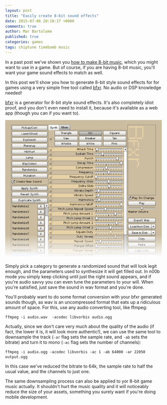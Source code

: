 ```yaml
---
layout: post
title: "Easily create 8-bit sound effects"
date: 2015-07-06 20:10:17 +0000
comments: true
author: Mar Bartolome
published: true
categories: games
tags: chiptune timebomb music
---
```


In a past post we've shown you [how to make 8-bit music](https://www.coconauts.net/blog/2015/02/02/creating-chiptune-style-music-with-ubuntu/),
which you might want to use in a game. But of course, if you are having
8-bit music, you'll want your game sound effects to match as well.

In this post we'll show you how to generate 8-bit style sound effects for
for games using a very simple free tool called [bfxr](http://www.bfxr.net/).
No audio or DSP knowledge needed!

<!--more-->

[bfxr](http://www.bfxr.net/) is a generator for 8-bit style sound effects.
It's also completely idiot proof, and you don't even need to install it,
because it's available as a web app (though you can if you want to).

<img src="/images/posts/chiptune/bfxr.png" />

Simply pick a category to generate a randomized sound that
will look legit enough, and the parameters used to synthesize it will
get filled out. In n00b mode you simply keep clicking until just the
right sound appears, and if you're audio savvy you can even tune the
parameters to your will. When you're satisfied, just save the sound in wav
format and you're done.

You'll probably want to do some format conversion with your bfxr
generated sounds though, as wav is an uncompressed format that eats up a
ridiculous amount of space. For this, use any audio converting tool, like
ffmpeg:

    ffmpeg -i audio.wav  -acodec libvorbis audio.ogg

Actually, since we don't care very much about the quality of the audio
(if fact, the lower it is, it will look more authentic!), we can use
the same tool to downsample the track (`-ar` flag sets the sample rate,
and `-ab` sets the bitrate) and turn it to mono (`-ac` flag sets the
number of channels):

    ffmpeg -i audio.ogg -acodec libvorbis -ac 1 -ab 64000 -ar 22050 output.ogg

In this case we've reduced the bitrate to 64k, the sample rate to half the
usual value, and the channels to just one.

The same downsampling process can also be applied to yor 8-bit game music actually.
It shouldn't hurt the music quality and it will noticeably reduce the
size of your assets, something you surely want if you're doing mobile
development.
